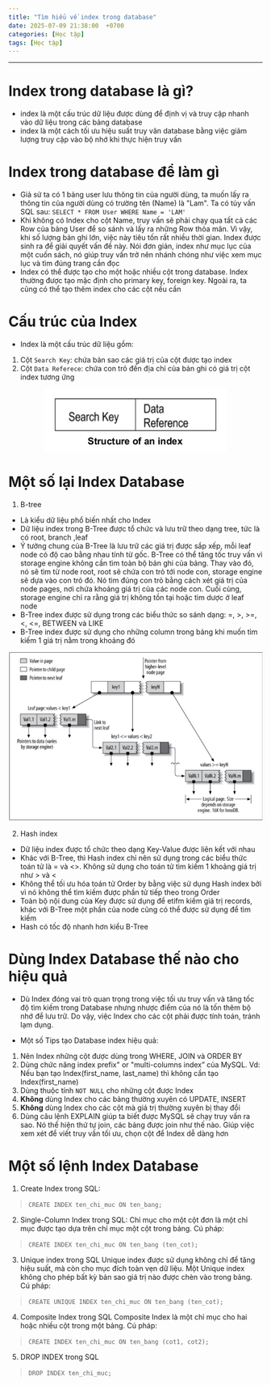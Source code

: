 ```yaml
---
title: "Tìm hiểu về index trong database"
date: 2025-07-09 21:38:00  +0700
categories: [Học tập]
tags: [Học tập]
---
```


---

# Index trong database là gì?

- index là một cấu trúc dữ liệu được dùng để định vị và truy cập nhanh vào dữ liệu trong các bảng database
- index là một cách tối ưu hiệu suất truy vân database bằng việc giảm lượng truy cập vào bộ nhớ khi thực hiện truy vấn

# Index trong database để làm gì

- Giả sử ta có 1 bảng user lưu thông tin của người dùng, ta muốn lấy ra thông tin của người dùng có trường tên (Name) là "Lam". Ta có tủy vấn SQL sau: `SELECT * FROM User WHERE Name = 'LAM'`
- Khi không có Index cho cột Name, truy vấn sẽ phải chạy qua tất cả các Row của bảng User để so sánh và lấy ra những Row thỏa mãn. Vì vậy, khi số lượng bản ghi lớn, việc này tiêu tốn rất nhiều thời gian. Index được sinh ra để giải quyết vấn đề này. Nói đơn giản, index như mục lục của một cuốn sách, nó giúp truy vấn trở nên nhánh chóng như việc xem mục lục và tìm đúng trang cần đọc
- Index có thể được tạo cho một hoặc nhiều cột trong database. Index thường được tạo mặc định cho primary key, foreign key. Ngoài ra, ta cũng có thể tạo thêm index cho các cột nếu cần

# Cấu trúc của Index

- Index là một cấu trúc dữ liệu gồm:

1. Cột `Search Key`: chứa bản sao các giá trị của cột được tạo index
2. Cột `Data Referece`: chứa con trỏ đến địa chỉ của bản ghi có giá trị cột index tương ứng

<p align="center">
  <img src="/assets/images/tim-hieu-ve-index/1.png" alt="Image title_1" />
</p>

# Một số lại Index Database

1. B-tree

- Là kiểu dữ liệu phổ biến nhất cho Index
- Dữ liệu index trong B-Tree được tổ chức và lưu trữ theo dạng tree, tức là có root, branch ,leaf
- Ý tưởng chung của B-Tree là lưu trữ các giá trị được sắp xếp, mỗi leaf node có độ cao bằng nhau tính từ gốc. B-Tree có thể tăng tốc truy vấn vì storage engine không cần tìm toàn bộ bản ghi của bảng. Thay vào đó, nó sẽ tìm từ node root, root sẽ chứa con trỏ tới node con, storage engine sẽ dựa vào con trỏ đó. Nó tìm đúng con trỏ bằng cách xét giá trị của node pages, nơi chứa khoảng giá trị của các node con. Cuối cùng, storage engine chỉ ra rằng giá trị không tồn tại hoặc tìm dược ở leaf node
- B-Tree index được sử dụng trong các biểu thức so sánh dạng: =, >, >=, <, <=, BETWEEN và LIKE
- B-Tree index được sử dụng cho những column trong bảng khi muốn tìm kiếm 1 giá trị nằm trong khoảng đó

<p align="center">
  <img src="/assets/images/tim-hieu-ve-index/image.png" alt="Image title_1" />
</p>

2. Hash index

- Dữ liệu index được tổ chức theo dạng Key-Value được liên kết với nhau
- Khác với B-Tree, thì Hash index chỉ nên sử dụng trong các biểu thức toán tử là = và <>. Không sử dụng cho toán tử tìm kiếm 1 khoảng giá trị như > và <
- Không thể tối ưu hóa toán tử Order by bằng việc sử dụng Hash index bởi vì nó không thể tìm kiếm được phần tử tiếp theo trong Order
- Toàn bộ nội dung của Key được sử dụng để etifm kiếm giá trị records, khác với B-Tree một phần của node cũng có thể được sử dụng để tìm kiếm
- Hash có tốc độ nhanh hơn kiểu B-Tree

# Dùng Index Database thế nào cho hiệu quả

- Dù Index đóng vai trò quan trọng trong việc tối ưu truy vấn và tăng tốc độ tìm kiếm trong Database nhưng nhược điểm của nó là tốn thêm bộ nhớ để lưu trữ. Do vậy, việc Index cho các cột phải được tính toán, tránh lạm dụng.

- Một số Tips tạo Database index hiệu quả:

1. Nên Index những cột được dùng trong WHERE, JOIN và ORDER BY
2. Dùng chức năng index prefix" or "multi-columns index” của MySQL. Vd: Nếu bạn tạo Index(first_name, last_name) thì không cần tạo Index(first_name)
3. Dùng thuộc tính `NOT NULL` cho những cột được Index
4. **Không** dùng Index cho các bảng thường xuyên có UPDATE, INSERT
5. **Không** dùng Index cho các cột mà giá trị thường xuyên bị thay đổi
6. Dùng câu lệnh EXPLAIN giúp ta biết được MySQL sẽ chạy truy vấn ra sao. Nó thể hiện thứ tự join, các bảng được join như thế nào. Giúp việc xem xét để viết truy vấn tối ưu, chọn cột để Index dễ dàng hơn

# Một số lệnh Index Database

1. Create Index trong SQL:

> `CREATE INDEX ten_chi_muc ON ten_bang;`

2. Single-Column Index trong SQL: Chỉ mục cho một cột đơn là một chỉ mục được tạo dựa trên chỉ mục một cột trong bảng. Cú pháp:

> `CREATE INDEX ten_chi_muc ON ten_bang (ten_cot);`

3. Unique index trong SQL Unique index được sử dụng không chỉ để tăng hiệu suất, mà còn cho mục đích toàn vẹn dữ liệu. Một Unique index không cho phép bất kỳ bản sao giá trị nào được chèn vào trong bảng. Cú pháp:

> `CREATE UNIQUE INDEX ten_chi_muc ON ten_bang (ten_cot);`

4. Composite Index trong SQL Composite Index là một chỉ mục cho hai hoặc nhiều cột trong một bảng. Cú pháp:

> `CREATE INDEX ten_chi_muc ON ten_bang (cot1, cot2);`

5. DROP INDEX trong SQL

> `DROP INDEX ten_chi_muc;`
